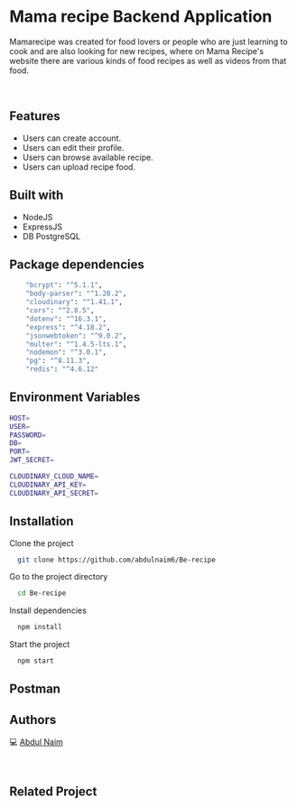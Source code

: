 
# Mama recipe Backend Application

Mamarecipe was created for food lovers or people who are just learning to cook and are also looking for new recipes, where on Mama Recipe's website there are various kinds of food recipes as well as videos from that food. 

<br />

## Features

- Users can create account.
- Users can edit their profile.
- Users can browse available recipe.
- Users can upload recipe food.

## Built with

- NodeJS
- ExpressJS
- DB PostgreSQL

## Package dependencies

```bash
    "bcrypt": "^5.1.1",
    "body-parser": "^1.20.2",
    "cloudinary": "^1.41.1",
    "cors": "^2.8.5",
    "dotenv": "^16.3.1",
    "express": "^4.18.2",
    "jsonwebtoken": "^9.0.2",
    "multer": "^1.4.5-lts.1",
    "nodemon": "^3.0.1",
    "pg": "^8.11.3",
    "redis": "^4.6.12"
```

## Environment Variables

```bash
HOST=
USER=
PASSWORD=
DB=
PORT=
JWT_SECRET=

CLOUDINARY_CLOUD_NAME=
CLOUDINARY_API_KEY=
CLOUDINARY_API_SECRET=
```

## Installation

Clone the project

```bash
  git clone https://github.com/abdulnaim6/Be-recipe
```

Go to the project directory

```bash
  cd Be-recipe
```

Install dependencies

```bash
  npm install
```

Start the project

```bash
  npm start
```

## Postman



## Authors
💻 [Abdul Naim](https://github.com/abdulnaim6) 

<br />

## Related Project

